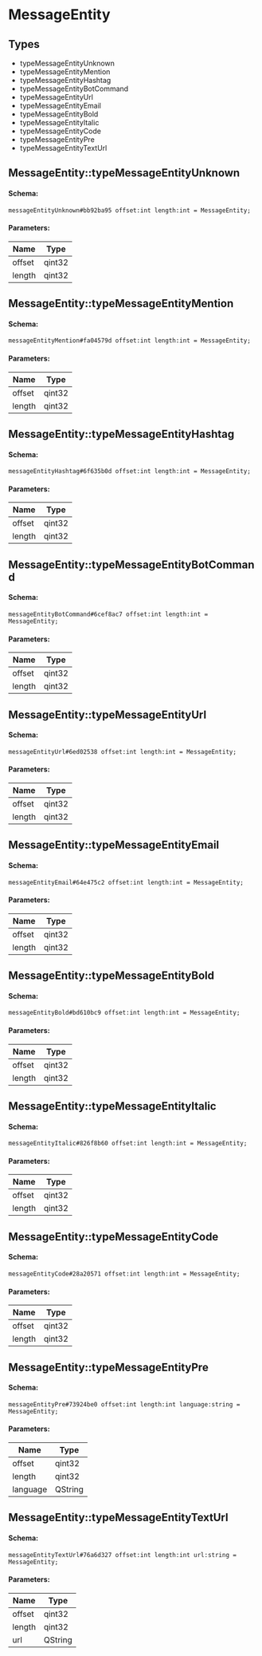# MessageEntity

## Types

* typeMessageEntityUnknown
* typeMessageEntityMention
* typeMessageEntityHashtag
* typeMessageEntityBotCommand
* typeMessageEntityUrl
* typeMessageEntityEmail
* typeMessageEntityBold
* typeMessageEntityItalic
* typeMessageEntityCode
* typeMessageEntityPre
* typeMessageEntityTextUrl

## MessageEntity::typeMessageEntityUnknown

#### Schema:

`messageEntityUnknown#bb92ba95 offset:int length:int = MessageEntity;`

#### Parameters:

|Name|Type|
|----|----|
|offset|qint32|
|length|qint32|

## MessageEntity::typeMessageEntityMention

#### Schema:

`messageEntityMention#fa04579d offset:int length:int = MessageEntity;`

#### Parameters:

|Name|Type|
|----|----|
|offset|qint32|
|length|qint32|

## MessageEntity::typeMessageEntityHashtag

#### Schema:

`messageEntityHashtag#6f635b0d offset:int length:int = MessageEntity;`

#### Parameters:

|Name|Type|
|----|----|
|offset|qint32|
|length|qint32|

## MessageEntity::typeMessageEntityBotCommand

#### Schema:

`messageEntityBotCommand#6cef8ac7 offset:int length:int = MessageEntity;`

#### Parameters:

|Name|Type|
|----|----|
|offset|qint32|
|length|qint32|

## MessageEntity::typeMessageEntityUrl

#### Schema:

`messageEntityUrl#6ed02538 offset:int length:int = MessageEntity;`

#### Parameters:

|Name|Type|
|----|----|
|offset|qint32|
|length|qint32|

## MessageEntity::typeMessageEntityEmail

#### Schema:

`messageEntityEmail#64e475c2 offset:int length:int = MessageEntity;`

#### Parameters:

|Name|Type|
|----|----|
|offset|qint32|
|length|qint32|

## MessageEntity::typeMessageEntityBold

#### Schema:

`messageEntityBold#bd610bc9 offset:int length:int = MessageEntity;`

#### Parameters:

|Name|Type|
|----|----|
|offset|qint32|
|length|qint32|

## MessageEntity::typeMessageEntityItalic

#### Schema:

`messageEntityItalic#826f8b60 offset:int length:int = MessageEntity;`

#### Parameters:

|Name|Type|
|----|----|
|offset|qint32|
|length|qint32|

## MessageEntity::typeMessageEntityCode

#### Schema:

`messageEntityCode#28a20571 offset:int length:int = MessageEntity;`

#### Parameters:

|Name|Type|
|----|----|
|offset|qint32|
|length|qint32|

## MessageEntity::typeMessageEntityPre

#### Schema:

`messageEntityPre#73924be0 offset:int length:int language:string = MessageEntity;`

#### Parameters:

|Name|Type|
|----|----|
|offset|qint32|
|length|qint32|
|language|QString|

## MessageEntity::typeMessageEntityTextUrl

#### Schema:

`messageEntityTextUrl#76a6d327 offset:int length:int url:string = MessageEntity;`

#### Parameters:

|Name|Type|
|----|----|
|offset|qint32|
|length|qint32|
|url|QString|

